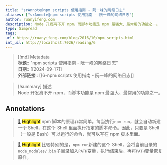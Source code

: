 ```yaml
---
title: "srAnnote@npm scripts 使用指南 - 阮一峰的网络日志"
aliases: ["srAnnote@npm scripts 使用指南 - 阮一峰的网络日志"]
author: ruanyifeng.com
description: Node 开发离不开 npm，而脚本功能是 npm 最强大、最常用的功能之一。
type: Simpread
tags: 
url: https://ruanyifeng.com/blog/2016/10/npm_scripts.html
int_uil: http://localhost:7026/reading/6
---
```

> [!md] Metadata  
> **标题**:: "npm scripts 使用指南 - 阮一峰的网络日志"  
> **日期**:: [[2024-09-17]]  
> **外部链接**:: [[6-npm scripts 使用指南 - 阮一峰的网络日志]]


> [!summary] 描述  
> Node 开发离不开 npm，而脚本功能是 npm 最强大、最常用的功能之一。

## Annotations

> [📌](<http://localhost:7026/reading/6#id=1726548144992>) <mark style="background-color: #ffeb3b">Highlight</mark> 
> npm 脚本的原理非常简单。每当执行`npm run`，就会自动新建一个 Shell，在这个 Shell 里面执行指定的脚本命令。因此，只要是 Shell（一般是 Bash）可以运行的命令，就可以写在 npm 脚本里面。


> [📌](<http://localhost:7026/reading/6#id=1726549031027>) <mark style="background-color: #ffeb3b">Highlight</mark> 
> 比较特别的是，`npm run`新建的这个 Shell，会将当前目录的`node_modules/.bin`子目录加入`PATH`变量，执行结束后，再将`PATH`变量恢复原样。



